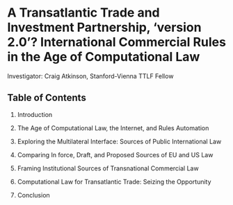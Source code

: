 # A Transatlantic Trade and Investment Partnership, ‘version 2.0’? International Commercial Rules in the Age of Computational Law

Investigator: Craig Atkinson, Stanford-Vienna TTLF Fellow

## Table of Contents

1. Introduction

2. The Age of Computational Law, the Internet, and Rules Automation

3. Exploring the Multilateral Interface: Sources of Public International Law

4. Comparing In force, Draft, and Proposed Sources of EU and US Law

5. Framing Institutional Sources of Transnational Commercial Law

6. Computational Law for Transatlantic Trade: Seizing the Opportunity

7. Conclusion


